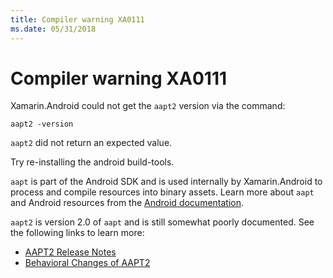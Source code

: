 ```yaml
---
title: Compiler warning XA0111
ms.date: 05/31/2018
---
```

# Compiler warning XA0111

Xamarin.Android could not get the `aapt2` version via the command:

```
aapt2 -version
```

`aapt2` did not return an expected value.

Try re-installing the android build-tools.

`aapt` is part of the Android SDK and is used internally by Xamarin.Android to
process and compile resources into binary assets.  Learn more about `aapt` and
Android resources from the [Android documentation][aapt].

`aapt2` is version 2.0 of `aapt` and is still somewhat poorly documented.  See
the following links to learn more:

  * [AAPT2 Release Notes][release-notes]
  * [Behavioral Changes of AAPT2][behavior]

[aapt]: https://developer.android.com/guide/topics/resources/accessing-resources.html
[release-notes]: https://android.googlesource.com/platform/frameworks/base/+/master/tools/aapt2/readme.md
[behavior]: https://developer.android.com/studio/build/gradle-plugin-3-0-0-migration#aapt2
